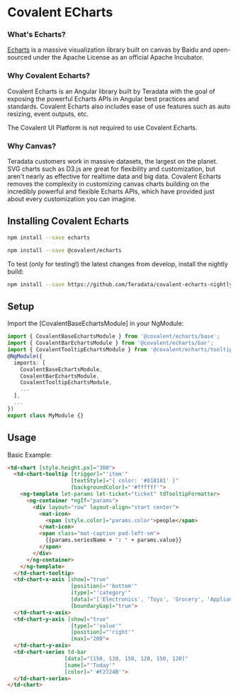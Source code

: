 # Covalent ECharts

### What's Echarts?

[Echarts](https://echarts.apache.org/en/index.html) is a massive visualization library built on canvas by Baidu and open-sourced under the Apache License as an official Apache Incubator.

### Why Covalent Echarts?

Covalent Echarts is an Angular library built by Teradata with the goal of exposing the powerful Echarts APIs in Angular best practices and standards. Covalent Echarts also includes ease of use features such as auto resizing, event outputs, etc.

The Covalent UI Platform is not required to use Covalent Echarts.

### Why Canvas?

Teradata customers work in massive datasets, the largest on the planet. SVG charts such as D3.js are great for flexibility and customization, but aren't nearly as effective for realtime data and big data. Covalent Echarts removes the complexity in customizing canvas charts building on the incredibly powerful and flexible Echarts APIs, which have provided just about every customization you can imagine.


## Installing Covalent Echarts

```bash
npm install --save echarts
```

```bash
npm install --save @covalent/echarts
```

To test (only for testing!) the latest changes from develop, install the nightly build:

```bash
npm install --save https://github.com/Teradata/covalent-echarts-nightly.git
```

## Setup

Import the [CovalentBaseEchartsModule] in your NgModule:

```typescript
import { CovalentBaseEchartsModule } from '@covalent/echarts/base';
import { CovalentBarEchartsModule } from '@covalent/echarts/bar';
import { CovalentTooltipEchartsModule } from '@covalent/echarts/tooltip';
@NgModule({
  imports: [
    CovalentBaseEchartsModule,
    CovalentBarEchartsModule,
    CovalentTooltipEchartsModule,
    ...
  ],
  ...
})
export class MyModule {}
```

## Usage

Basic Example:

```html
<td-chart [style.height.px]="300">
  <td-chart-tooltip [trigger]="'item'"
                    [textStyle]="{ color: '#818181' }"
                    [backgroundColor]="'#ffffff'">
    <ng-template let-params let-ticket="ticket" tdTooltipFormatter>
      <ng-container *ngIf="params">
        <div layout="row" layout-align="start center">
          <mat-icon>
            <span [style.color]="params.color">people</span>
          </mat-icon>
          <span class="mat-caption pad-left-sm">
            {{params.seriesName + ': ' + params.value}}
          </span>
        </div>
      </ng-container>
    </ng-template>
  </td-chart-tooltip>
  <td-chart-x-axis [show]="true"
                    [position]="'bottom'"
                    [type]="'category'"
                    [data]="['Electronics', 'Toys', 'Grocery', 'Appliances', 'Automotive', 'Sports']"
                    [boundaryGap]="true">
  </td-chart-x-axis>
  <td-chart-y-axis [show]="true"
                    [type]="'value'"
                    [position]="'right'"
                    [max]="200">
  </td-chart-y-axis>
  <td-chart-series td-bar
                  [data]="[150, 130, 150, 120, 150, 120]"
                  [name]="'Today'"
                  [color]="'#F2724B'">
  </td-chart-series>
</td-chart>
```
